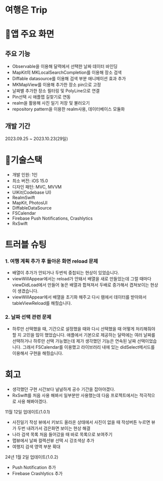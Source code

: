 # 여행은 Trip

# 📱앱 주요 화면

## 주요 기능
- Observable을 이용해 달력에서 선택한 날짜 데이터 바인딩
- MapKit의 MKLocalSearchCompletion를 이용해 장소 검색
- Diffable datasource를 이용해 검색 부분 애니메이션 효과 추가
- MKMapView를 이용해 추가한 장소 pin으로 고정
- 날짜별 추가한 장소 필터링 및 PolyLine으로 연결
- Pin선택 시 애플맵 길찾기로 연동 
- realm을 활용해 사진 일기 저장 및 불러오기
- repository pattern을 이용한 realm사용, 데이터베이스 모듈화 
  
## 개발 기간
2023.09.25 ~ 2023.10.23(29일)

# 🔨기술스택
- 개발 인원: 1인
- 최소 버전: iOS 15.0
- 디자인 패턴: MVC, MVVM
- UIKit(Codebase UI)
- RealmSwift
- MapKit, PhotosUI
- DiffableDataSource
- FSCalendar
- Firebase Push Notifications, Crashlytics
- RxSwift


# 트러블 슈팅
 ### 1. 여행 계획 추가 후 돌아온 화면 reload 문제
   -  배열이 추가가 안되거나 두번씩 중첩되는 현상이 있었습니다.
   -  viewWillAppear에서는 reload가 안돼서 배열을 새로 만들었는데 그럴 때마다 viewDidLoad에서 만들어 놓은 배열과 합쳐져서 두배로 증가해서 겹쳐보이는 현상이 생겼습니다.
   -  viewWillAppear에서 배열을 초기화 해주고 다시 렘에서 데이터를 받아와서 tableViewReload를 해줬습니다.

 ### 2. 날짜 선택 관련 문제
   - 하루만 선택했을 때, 기간으로 설정했을 때와 다시 선택했을 때 어떻게 처리해줘야 할 지 고민을 많이 했었습니다.
     애플에서 기본으로 제공하는 달력에는 여러 날짜를 선택하거나 하루만 선택 가능했는데 제가 생각했던 기능은 연속된 날짜 선택이었습니다. 그래서 FSCalendar를 이용했고 라이브러리 내에 있는 didSelect메서드를 이용해서
     구현을 해줬습니다.


# 회고
- 생각했던 구현 시간보다 널널하게 공수 기간을 잡아야겠다.
- RxSwift를 처음 사용 해봐서 일부분만 사용했는데 다음 프로젝트에서는 적극적으로 사용 해봐야겠다.

11월 12일 업데이트(1.0.1)
  - 사진일기 작성 뷰에서 키보드 올라온 상태에서 사진이 없을 때 작성버튼 누르면 뷰가 두번 내려가서 검은화면 보이는 현상 해결
  - 나라 검색 목록 처음 들어갔을 때 바로 목록으로 보여주기
  - 맵뷰에서 날짜 컬렉션뷰 선택 시 강조색상 추가
  - 여행지 검색 영역 부분 확대

24년 1월 2일 업데이트(1.0.2)
  - Push Notification 추가
  - Firebase Crashlytics 추가
